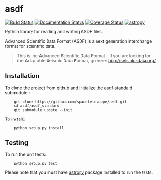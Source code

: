 asdf
====

[![Build Status](https://travis-ci.org/spacetelescope/asdf.svg?branch=master)](https://travis-ci.org/spacetelescope/asdf) [![Documentation Status](https://readthedocs.org/projects/asdf/badge/?version=latest)](http://asdf.readthedocs.io/en/latest/?badge=latest) [![Coverage Status](https://coveralls.io/repos/github/spacetelescope/asdf/badge.svg?branch=master)](https://coveralls.io/github/spacetelescope/asdf?branch=master) [![astropy](http://img.shields.io/badge/powered%20by-AstroPy-orange.svg?style=flat)](http://www.astropy.org/)

Python library for reading and writing ASDF files.


Advanced Scientific Data Format (ASDF) is a next generation
interchange format for scientific data.

> This is the **A**dvanced **S**cientific **D**ata **F**ormat - if you are looking for the **A**daptable **S**eismic **D**ata **F**ormat, go here: http://seismic-data.org/


Installation
------------

To clone the project from github and initialize the asdf-standard submodule::

```
    git clone https://github.com/spacetelescope/asdf.git
    cd asdf/asdf_standard
    git submodule update --init
```

To install::

```
    python setup.py install
```

Testing
-------

To run the unit tests::

```
    python setup.py test
```

Please note that you must have [astropy](https://github.com/astropy/astropy) package installed to run the tests.
